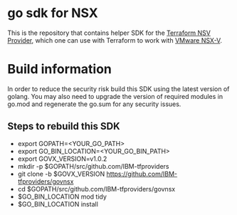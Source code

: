 # go sdk for NSX

This is the repository that contains helper SDK for the [Terraform NSV Provider]( https://github.com/IBM-tfproviders/terraform-provider-nsxv), 
which one can use with Terraform to work with [VMware NSX-V](https://www.vmware.com/products/nsx.html).

# Build information

In order to reduce the security risk build this SDK using the latest version of golang. 
You may also need to upgrade the version of required modules in go.mod and regenerate the go.sum for any security issues.
## Steps to rebuild this SDK

- export GOPATH=<YOUR_GO_PATH>
- export GO_BIN_LOCATION=<YOUR_GO_BIN_PATH>
- export GOVX_VERSION=v1.0.2
- mkdir -p $GOPATH/src/github.com/IBM-tfproviders
- git clone -b $GOVX_VERSION https://github.com/IBM-tfproviders/govnsx
- cd $GOPATH/src/github.com/IBM-tfproviders/govnsx
- $GO_BIN_LOCATION mod tidy
- $GO_BIN_LOCATION install